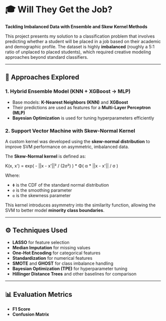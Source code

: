 # 🎓 Will They Get the Job?  
**Tackling Imbalanced Data with Ensemble and Skew Kernel Methods**

This project presents my solution to a classification problem that involves predicting whether a student will be placed in a job based on their academic and demographic profile. The dataset is highly **imbalanced** (roughly a 5:1 ratio of unplaced to placed students), which required creative modeling approaches beyond standard classifiers.

---

## 🧠 Approaches Explored

### 1. Hybrid Ensemble Model (KNN + XGBoost → MLP)
- Base models: **K-Nearest Neighbors (KNN)** and **XGBoost**
- Their predictions are used as features for a **Multi-Layer Perceptron (MLP)**
- **Bayesian Optimization** is used for tuning hyperparameters efficiently

### 2. Support Vector Machine with Skew-Normal Kernel
A custom kernel was developed using the **skew-normal distribution** to improve SVM performance on asymmetric, imbalanced data.

The **Skew-Normal kernel** is defined as:

K(x, x') = exp( - ||x - x'||² / (2σ²) ) * Φ( α * ||x - x'|| / σ )


Where:
- `Φ` is the CDF of the standard normal distribution
- `σ` is the smoothing parameter
- `α` is the skewness parameter

This kernel introduces asymmetry into the similarity function, allowing the SVM to better model **minority class boundaries**.

---

## ⚙️ Techniques Used

- **LASSO** for feature selection
- **Median Imputation** for missing values
- **One-Hot Encoding** for categorical features
- **Standardization** for numerical features
- **SMOTE** and **GHOST** for class imbalance handling
- **Bayesian Optimization (TPE)** for hyperparameter tuning
- **Hillinger Distance Trees** and other baselines for comparison

---

## 📊 Evaluation Metrics

- **F1 Score**
- **Confusion Matrix**

